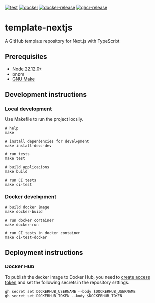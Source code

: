 [![test](https://github.com/ks6088ts-labs/template-nextjs/actions/workflows/test.yaml/badge.svg?branch=main)](https://github.com/ks6088ts-labs/template-nextjs/actions/workflows/test.yaml?query=branch%3Amain)
[![docker](https://github.com/ks6088ts-labs/template-nextjs/actions/workflows/docker.yaml/badge.svg?branch=main)](https://github.com/ks6088ts-labs/template-nextjs/actions/workflows/docker.yaml?query=branch%3Amain)
[![docker-release](https://github.com/ks6088ts-labs/template-nextjs/actions/workflows/docker-release.yaml/badge.svg)](https://github.com/ks6088ts-labs/template-nextjs/actions/workflows/docker-release.yaml)
[![ghcr-release](https://github.com/ks6088ts-labs/template-nextjs/actions/workflows/ghcr-release.yaml/badge.svg)](https://github.com/ks6088ts-labs/template-nextjs/actions/workflows/ghcr-release.yaml)

# template-nextjs

A GitHub template repository for Next.js with TypeScript

## Prerequisites

- [Node 22.12.0+](https://nodejs.org/en/download)
- [pnpm](https://pnpm.io/installation)
- [GNU Make](https://www.gnu.org/software/make/)

## Development instructions

### Local development

Use Makefile to run the project locally.

```shell
# help
make

# install dependencies for development
make install-deps-dev

# run tests
make test

# build applications
make build

# run CI tests
make ci-test
```

### Docker development

```shell
# build docker image
make docker-build

# run docker container
make docker-run

# run CI tests in docker container
make ci-test-docker
```

## Deployment instructions

### Docker Hub

To publish the docker image to Docker Hub, you need to [create access token](https://app.docker.com/settings/personal-access-tokens/create) and set the following secrets in the repository settings.

```shell
gh secret set DOCKERHUB_USERNAME --body $DOCKERHUB_USERNAME
gh secret set DOCKERHUB_TOKEN --body $DOCKERHUB_TOKEN
```
